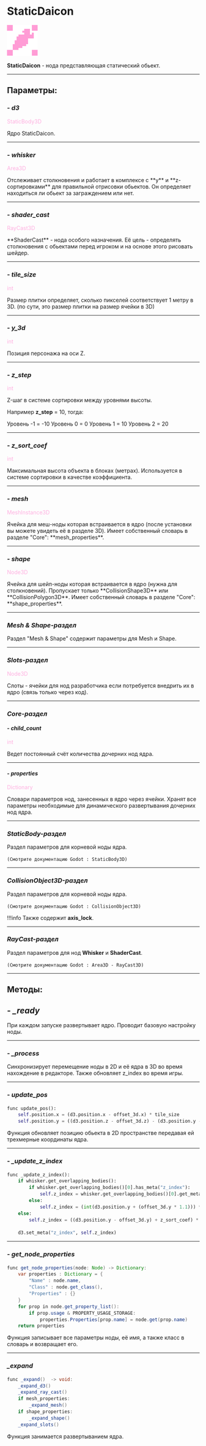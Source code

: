 # StaticDaicon

![static_daicon.png](../assets/images/nodes/static_daicon.png)

**StaticDaicon** - нода представляющая статический обьект.

---
## **Параметры**:

### - *d3*
<p style="color:#ffb0e0;">StaticBody3D</p>
Ядро StaticDaicon.

---
### - *whisker*
<p style="color:#ffb0e0;">Area3D</p>
Отслеживает столкновения и работает в комплексе с **y** и **z-сортировками** для правильной отрисовки обьектов. Он определяет находиться ли обьект за заграждением или нет.

---
### - *shader_cast*
<p style="color:#ffb0e0;">RayCast3D</p>
**ShaderCast** - нода особого назначения. Её цель - определять столкновения с обьектами перед игроком и на основе этого рисовать шейдер.

---
### - *tile_size*
<p style="color:#ffb0e0;">int</p>
Размер плитки определяет, сколько пикселей соответствует 1 метру в 3D.
(по сути, это размер плитки на размер ячейки в 3D)

---
### - *y_3d*
<p style="color:#ffb0e0;">int</p>
Позиция персонажа на оси Z.

---
### - *z_step*
<p style="color:#ffb0e0;">int</p>
Z-шаг в системе сортировки между уровнями высоты.

Например **z_step** = 10, тогда:

Уровень -1 = -10
Уровень 0 = 0
Уровень 1 = 10
Уровень 2 = 20

---
### - *z_sort_coef*
<p style="color:#ffb0e0;">int</p>
Максимальная высота объекта в блоках (метрах). Используется в системе сортировки в качестве коэффициента.

---
### - *mesh*
<p style="color:#ffb0e0;">MeshInstance3D</p>
Ячейка для меш-ноды которая встраивается в ядро (после установки вы можете увидеть её в разделе 3D).
Имеет собственный словарь в разделе "Core": **mesh_properties**.

---
### - *shape*
<p style="color:#ffb0e0;">Node3D</p>
Ячейка для шейп-ноды которая встраивается в ядро (нужна для столкновений).
Пропускает только **CollisionShape3D** или **CollisionPolygon3D**.
Имеет собственный словарь в разделе "Core": **shape_properties**.

---
### *Mesh & Shape-раздел*

Раздел "Mesh & Shape" содержит параметры для Mesh и Shape.

---
### *Slots-раздел*
<p style="color:#ffb0e0;">Node3D</p>
Слоты - ячейки для нод разработчика если потребуется внедрить их в ядро (связь только через код).

---
### *Core-раздел*
#### - *child_count*
<p style="color:#ffb0e0;">int</p>
Ведет постоянный счёт количества дочерних нод ядра.

---
#### - *properties*
<p style="color:#ffb0e0;">Dictionary</p>
Словари параметров нод, занесенных в ядро через ячейки. Хранят все параметры необходимые для динамического развертывания дочерних нод ядра.

---
### *StaticBody-раздел*

Раздел параметров для корневой ноды ядра. 

`(Смотрите документацию Godot : StaticBody3D)`

---
### *CollisionObject3D-раздел*

Раздел параметров для корневой ноды ядра. 

`(Смотрите документацию Godot : CollisionObject3D)`

!!!info
	Также содержит **axis_lock**.

---
### *RayCast-раздел*

Раздел параметров для нод **Whisker** и **ShaderCast**. 

`(Смотрите документацию Godot : Area3D - RayCast3D)`

---
## **Методы**:
## - *_ready*

При каждом запуске развертывает ядро. Проводит базовую настройку ноды.

---
### - *_process*

Синхронизирует перемещение ноды в 2D и её ядра в 3D во время нахождение в редакторе.
Также обновляет z_index во время игры.

---
### - *update_pos*

```python
func update_pos():
	self.position.x = (d3.position.x - offset_3d.x) * tile_size
	self.position.y = ((d3.position.z - offset_3d.z) - (d3.position.y - offset_3d.y)) * tile_size
```

Функция обновляет позицию обьекта в 2D пространстве передавая ей трехмерные координаты ядра.

---
### - *_update_z_index*

```python
func _update_z_index():
	if whisker.get_overlapping_bodies():
		if whisker.get_overlapping_bodies()[0].has_meta("z_index"):
			self.z_index = whisker.get_overlapping_bodies()[0].get_meta("z_index") - 1
		else:
			self.z_index = (int(d3.position.y + (offset_3d.y * 1.1))) * z_step - 1
	else:
		self.z_index = ((d3.position.y - offset_3d.y) + z_sort_coef) * z_step + 2
	
	d3.set_meta("z_index", self.z_index)
```

---
### - *get_node_properties*

```java
func get_node_properties(node: Node) -> Dictionary:
	var properties : Dictionary = {
		"Name" : node.name,
		"Class" : node.get_class(),
		"Properties" : {}
	}
	for prop in node.get_property_list():
		if prop.usage & PROPERTY_USAGE_STORAGE:
			properties.Properties[prop.name] = node.get(prop.name)
	return properties
```

Функция записывает все параметры ноды, её имя, а также класс в словарь и возвращает его.

---
### *_expand*

```java
func _expand()  -> void:
	_expand_d3()
	_expand_ray_cast()
	if mesh_properties:
		_expand_mesh()
	if shape_properties:
		_expand_shape()
	_expand_slots()
```

Функция занимается развертыванием ядра.
